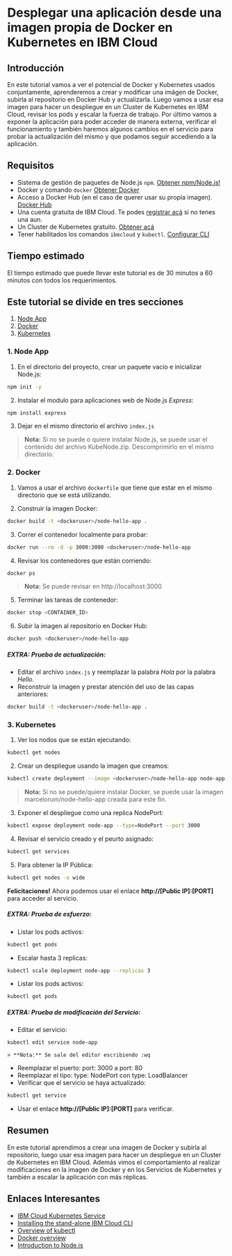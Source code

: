 # Desplegar una aplicación desde una imagen propia de Docker en Kubernetes en IBM Cloud

## Introducción

En este tutorial vamos a ver el potencial de Docker y Kubernetes usados conjuntamente, aprenderemos a crear y modificar una imágen de Docker, subirla al repositorio en Docker Hub y actualizarla. Luego vamos a usar esa imagen para hacer un despliegue en un Cluster de Kubernetes en IBM Cloud, revisar los pods y escalar la fuerza de trabajo. Por último vamos a exponer la aplicación para poder acceder de manera externa, verificar el funcionamiento y también haremos algunos cambios en el servicio para probar la actualización del mismo y que podamos seguir accediendo a la aplicación.

## Requisitos
- Sistema de gestión de paquetes de Node.js `npm`. [Obtener npm/Node.js!](https://www.npmjs.com/get-npm)
- Docker y comando `docker` [Obtener Docker](https://www.docker.com/get-started)
- Acceso a Docker Hub (en el caso de querer usar su propia imagen). [Docker Hub](https://hub.docker.com/)
- Una cuenta gratuita de IBM Cloud. Te podes [registrar acá](https://cloud.ibm.com/registration) si no tenes una aun.
- Un Cluster de Kubernetes gratuito. [Obtener acá](https://cloud.ibm.com/kubernetes/catalog/create)
- Tener habilitados los comandos `ibmcloud` y `kubectl`. [Configurar CLI](https://cloud.ibm.com/docs/containers?topic=containers-cs_cli_install)


## Tiempo estimado
El tiempo estimado que puede llevar este tutorial es de 30 minutos a 60 minutos con todos los requerimientos.

## Este tutorial se divide en tres secciones
1. [Node App](#1-node-app)
2. [Docker](#2-docker)
3. [Kubernetes](#3-kubernetes)

### 1. Node App
1. En el directorio del proyecto, crear un paquete vacío e inicializar Node.js:
```bash
npm init -y
```

2. Instalar el modulo para aplicaciones web de Node.js _Express_:
```bash
npm install express
```

3. Dejar en el mismo directorio el archivo `index.js`

> **Nota:**  Si no se puede o quiere  instalar Node.js, se puede usar el contenido del archivo KubeNode.zip.
Descomprimirlo en el mismo directorio.

### 2. Docker
1. Vamos a usar el archivo `dockerfile` que tiene que estar en el mismo directorio que se está utilizando.

2. Construir la imagen Docker:

  ```bash
  docker build -t <dockeruser>/node-hello-app .
  ```

3. Correr el contenedor localmente para probar:
```bash
docker run --rm -d -p 3000:3000 <dockeruser>/node-hello-app
```

4. Revisar los contenedores que están corriendo:
```bash
docker ps
```

  > **Nota:** Se puede revisar en http://localhost:3000

5. Terminar las tareas de contenedor:
```bash
docker stop <CONTAINER_ID>
```

6. Subir la imagen al repositorio en Docker Hub:
```bash
docker push <dockeruser>/node-hello-app
```

  ##### EXTRA: Prueba de actualización:
  - Editar el archivo `index.js` y reemplazar la palabra _Hola_ por la palabra _Hello_.
  - Reconstruir la imagen y prestar atención del uso de las capas anteriores:
  ```bash
  docker build -t <dockeruser>/node-hello-app .
  ```

### 3. Kubernetes
1. Ver los nodos que se están ejecutando:
```bash
kubectl get nodes
```

2. Crear un despliegue usando la imagen que creamos:
```bash
kubectl create deployment --image <dockeruser>/node-hello-app node-app
```

  > **Nota:** Si no se puede/quiere instalar Docker, se puede usar la imagen marcelorum/node-hello-app creada para este fin.

3. Exponer el despliegue como una replica NodePort:
```bash
kubectl expose deployment node-app --type=NodePort --port 3000
```

4. Revisar el servicio creado y el peurto asignado:
```bash
kubectl get services
```

5. Para obtener la IP Pública:
```bash
kubectl get nodes -o wide
```
  **Felicitaciones!** Ahora podemos usar el enlace **http://[Public IP]:[PORT]** para acceder al servicio.

  ##### EXTRA: Prueba de esfuerzo:
  - Listar los pods activos:
  ```bash
  kubectl get pods
  ```
  - Escalar hasta 3 replicas:
  ```bash
  kubectl scale deployment node-app --replicas 3
  ```
  - Listar los pods activos:
  ```bash
  kubectl get pods
  ```

  ##### EXTRA: Prueba de modificación del Servicio:
  - Editar el servicio:
  ```bash
  kubectl edit service node-app
  ```
    > **Nota:** Se sale del editor escribiendo :wq

  - Reemplazar el puerto: port: 3000 a port: 80
  - Reemplazar el tipo: type: NodePort con type: LoadBalancer
  - Verificar que el servicio se haya actualizado:
  ```bash
  kubectl get service
  ```
  - Usar el enlace **http://[Public IP]:[PORT]** para verificar.

## Resumen
En este tutorial aprendimos a crear una imagen de Docker y subirla al repositorio, luego usar esa imagen para hacer un despliegue en un Cluster de Kubernetes en IBM Cloud. Además vimos el comportamiento al realizar modificaciones en la imagen de Docker y en los Servicios de Kubernetes y también a escalar la aplicación con más réplicas.

## Enlaces Interesantes
- [IBM Cloud Kubernetes Service](https://www.ibm.com/cloud/kubernetes-service)
- [Installing the stand-alone IBM Cloud CLI](https://cloud.ibm.com/docs/cli?topic=cli-install-ibmcloud-cli)
- [Overview of kubectl](https://kubernetes.io/docs/reference/kubectl/overview/)
- [Docker overview](https://docs.docker.com/get-started/)
- [Introduction to Node.js](https://nodejs.dev/learn)
